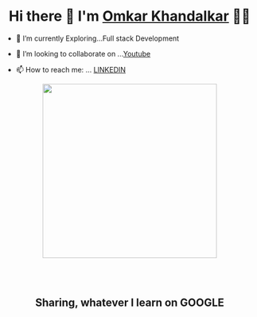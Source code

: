 

<h1 align='center'>
  Hi there 👋  I'm   <a href="oskorp.tech" target="_blank">
  Omkar Khandalkar</a> 👨‍💻
</h1>




- 🌱 I’m currently Exploring...Full stack Development
- 👯 I’m looking to collaborate on ...[Youtube](https://www.youtube.com/channel/UCk9pjn_xJ5pD8gZLzb0bUsw)

- 📫 How to reach me: ...
[LINKEDIN](https://www.linkedin.com/in/omkar-suresh-khandalkar-901a85153/)


<p align='center'>
  <a href="#"><img src="https://github-readme-stats.vercel.app/api?username=oskorp&show_icons=true&count_private=true&theme=dark" width="350"></a>

</p>
<br/>
<br/>
<h2 align='center'>
  Sharing, whatever I learn on GOOGLE
</h2>

